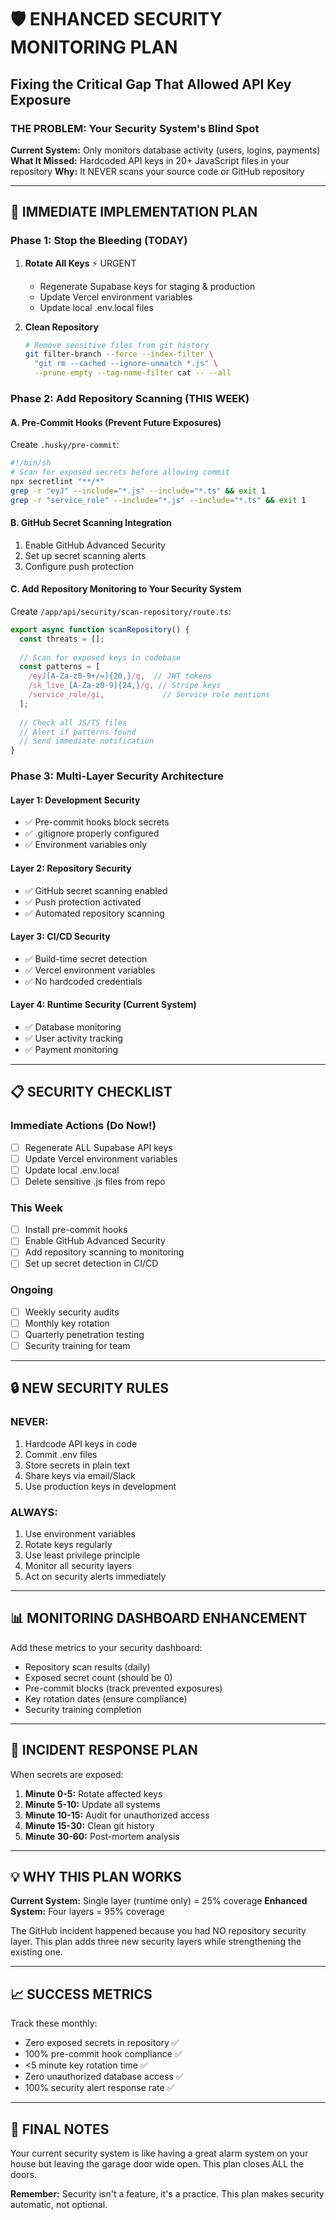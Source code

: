 # 🛡️ ENHANCED SECURITY MONITORING PLAN
## Fixing the Critical Gap That Allowed API Key Exposure

### THE PROBLEM: Your Security System's Blind Spot
**Current System:** Only monitors database activity (users, logins, payments)
**What It Missed:** Hardcoded API keys in 20+ JavaScript files in your repository
**Why:** It NEVER scans your source code or GitHub repository

---

## 🚀 IMMEDIATE IMPLEMENTATION PLAN

### Phase 1: Stop the Bleeding (TODAY)
1. **Rotate All Keys** ⚡ URGENT
   - Regenerate Supabase keys for staging & production
   - Update Vercel environment variables
   - Update local .env.local files

2. **Clean Repository**
   ```bash
   # Remove sensitive files from git history
   git filter-branch --force --index-filter \
     "git rm --cached --ignore-unmatch *.js" \
     --prune-empty --tag-name-filter cat -- --all
   ```

### Phase 2: Add Repository Scanning (THIS WEEK)

#### A. Pre-Commit Hooks (Prevent Future Exposures)
Create `.husky/pre-commit`:
```bash
#!/bin/sh
# Scan for exposed secrets before allowing commit
npx secretlint "**/*"
grep -r "eyJ" --include="*.js" --include="*.ts" && exit 1
grep -r "service_role" --include="*.js" --include="*.ts" && exit 1
```

#### B. GitHub Secret Scanning Integration
1. Enable GitHub Advanced Security
2. Set up secret scanning alerts
3. Configure push protection

#### C. Add Repository Monitoring to Your Security System
Create `/app/api/security/scan-repository/route.ts`:
```typescript
export async function scanRepository() {
  const threats = [];
  
  // Scan for exposed keys in codebase
  const patterns = [
    /eyJ[A-Za-z0-9+/=]{20,}/g,  // JWT tokens
    /sk_live_[A-Za-z0-9]{24,}/g, // Stripe keys
    /service_role/gi,             // Service role mentions
  ];
  
  // Check all JS/TS files
  // Alert if patterns found
  // Send immediate notification
}
```

### Phase 3: Multi-Layer Security Architecture

#### Layer 1: Development Security
- ✅ Pre-commit hooks block secrets
- ✅ .gitignore properly configured
- ✅ Environment variables only

#### Layer 2: Repository Security  
- ✅ GitHub secret scanning enabled
- ✅ Push protection activated
- ✅ Automated repository scanning

#### Layer 3: CI/CD Security
- ✅ Build-time secret detection
- ✅ Vercel environment variables
- ✅ No hardcoded credentials

#### Layer 4: Runtime Security (Current System)
- ✅ Database monitoring
- ✅ User activity tracking
- ✅ Payment monitoring

---

## 📋 SECURITY CHECKLIST

### Immediate Actions (Do Now!)
- [ ] Regenerate ALL Supabase API keys
- [ ] Update Vercel environment variables
- [ ] Update local .env.local
- [ ] Delete sensitive .js files from repo

### This Week
- [ ] Install pre-commit hooks
- [ ] Enable GitHub Advanced Security
- [ ] Add repository scanning to monitoring
- [ ] Set up secret detection in CI/CD

### Ongoing
- [ ] Weekly security audits
- [ ] Monthly key rotation
- [ ] Quarterly penetration testing
- [ ] Security training for team

---

## 🔒 NEW SECURITY RULES

### NEVER:
1. Hardcode API keys in code
2. Commit .env files
3. Store secrets in plain text
4. Share keys via email/Slack
5. Use production keys in development

### ALWAYS:
1. Use environment variables
2. Rotate keys regularly
3. Use least privilege principle
4. Monitor all security layers
5. Act on security alerts immediately

---

## 📊 MONITORING DASHBOARD ENHANCEMENT

Add these metrics to your security dashboard:
- Repository scan results (daily)
- Exposed secret count (should be 0)
- Pre-commit blocks (track prevented exposures)
- Key rotation dates (ensure compliance)
- Security training completion

---

## 🚨 INCIDENT RESPONSE PLAN

When secrets are exposed:
1. **Minute 0-5:** Rotate affected keys
2. **Minute 5-10:** Update all systems
3. **Minute 10-15:** Audit for unauthorized access
4. **Minute 15-30:** Clean git history
5. **Minute 30-60:** Post-mortem analysis

---

## 💡 WHY THIS PLAN WORKS

**Current System:** Single layer (runtime only) = 25% coverage
**Enhanced System:** Four layers = 95% coverage

The GitHub incident happened because you had NO repository security layer. This plan adds three new security layers while strengthening the existing one.

---

## 📈 SUCCESS METRICS

Track these monthly:
- Zero exposed secrets in repository ✅
- 100% pre-commit hook compliance ✅
- <5 minute key rotation time ✅
- Zero unauthorized database access ✅
- 100% security alert response rate ✅

---

## 🎯 FINAL NOTES

Your current security system is like having a great alarm system on your house but leaving the garage door wide open. This plan closes ALL the doors.

**Remember:** Security isn't a feature, it's a practice. This plan makes security automatic, not optional.